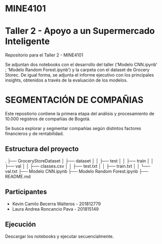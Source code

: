 # MINE4101
# Taller 2 - Apoyo a un Supermercado Inteligente

Repositorio para el Taller 2 - MINE4101

Se adjuntan dos notebooks con el desarrollo del taller ('Modelo CNN.ipynb' ; 'Modelo Random Forest.ipynb') y la carpeta con el dataset de Grocery Storec.
De igual forma, se adjunta el informe ejecutivo con los principales insights, obtenidos a través de la evaluación de los modelos.

# SEGMENTACIÓN DE COMPAÑIAS

Este repositorio contiene la primera etapa del análisis y procesamiento de 10.000 registros de compañías de Bogotá.

Se busca explorar y segmentar compañías según distintos factores financieros y de rentabilidad.

## Estructura del proyecto
. ├── GroceryStoreDataset
│ ├── dataset
│ │ ├── test
│ │ ├── train
│ │ ├── val
│ │ ├── classes.csv
│ │ ├── test.txt
│ │ ├── train.txt
│ │ └── val.txt
├── Modelo CNN.ipynb
├── Modelo Random Forest.ipynb
├── README.md 

## Participantes
* Kevin Camilo Becerra Walteros - 201812779
* Laura Andrea Roncancio Pava - 201815149
 

## Ejecución

Descargar los notebooks y ejecutar secuencialmente.
